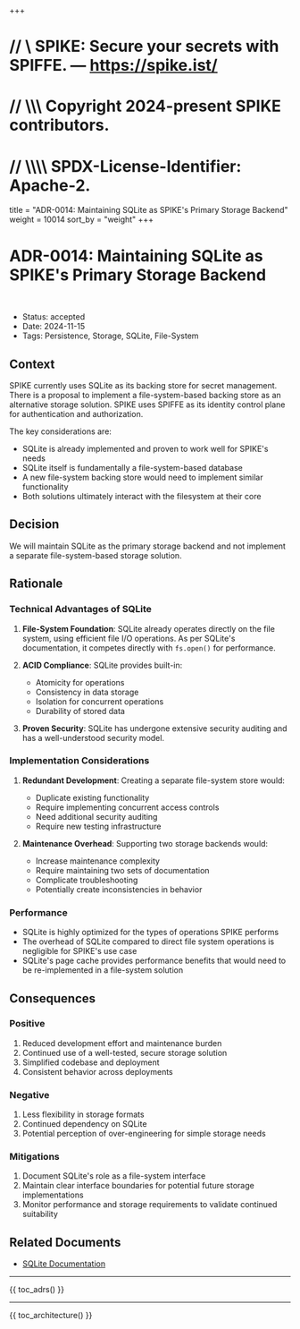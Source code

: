 +++
# //    \\ SPIKE: Secure your secrets with SPIFFE. — https://spike.ist/
# //  \\\\\ Copyright 2024-present SPIKE contributors.
# // \\\\\\\ SPDX-License-Identifier: Apache-2.

title = "ADR-0014: Maintaining SQLite as SPIKE's Primary Storage Backend"
weight = 10014
sort_by = "weight"
+++

# ADR-0014: Maintaining SQLite as SPIKE's Primary Storage Backend

<br style="clear:both" />

- Status: accepted
- Date: 2024-11-15
- Tags: Persistence, Storage, SQLite, File-System

## Context

SPIKE currently uses SQLite as its backing store for secret management. There 
is a proposal to implement a file-system-based backing store as an alternative 
storage solution. SPIKE uses SPIFFE as its identity control plane for 
authentication and authorization.

The key considerations are:
* SQLite is already implemented and proven to work well for SPIKE's needs
* SQLite itself is fundamentally a file-system-based database
* A new file-system backing store would need to implement similar functionality
* Both solutions ultimately interact with the filesystem at their core

## Decision

We will maintain SQLite as the primary storage backend and not implement a 
separate file-system-based storage solution.

## Rationale

### Technical Advantages of SQLite

1. **File-System Foundation**: SQLite already operates directly on the file 
   system, using efficient file I/O operations. As per SQLite's documentation, 
   it competes directly with `fs.open()` for performance.

2. **ACID Compliance**: SQLite provides built-in:
    * Atomicity for operations
    * Consistency in data storage
    * Isolation for concurrent operations
    * Durability of stored data

3. **Proven Security**: SQLite has undergone extensive security auditing and 
  has a well-understood security model.

### Implementation Considerations

1. **Redundant Development**: Creating a separate file-system store would:
    * Duplicate existing functionality
    * Require implementing concurrent access controls
    * Need additional security auditing
    * Require new testing infrastructure

2. **Maintenance Overhead**: Supporting two storage backends would:
    * Increase maintenance complexity
    * Require maintaining two sets of documentation
    * Complicate troubleshooting
    * Potentially create inconsistencies in behavior

### Performance

* SQLite is highly optimized for the types of operations SPIKE performs
* The overhead of SQLite compared to direct file system operations is 
  negligible for SPIKE's use case
* SQLite's page cache provides performance benefits that would need to be 
  re-implemented in a file-system solution

## Consequences

### Positive

1. Reduced development effort and maintenance burden
2. Continued use of a well-tested, secure storage solution
3. Simplified codebase and deployment
4. Consistent behavior across deployments

### Negative

1. Less flexibility in storage formats
2. Continued dependency on SQLite
3. Potential perception of over-engineering for simple storage needs

### Mitigations

1. Document SQLite's role as a file-system interface
2. Maintain clear interface boundaries for potential future storage implementations
3. Monitor performance and storage requirements to validate continued suitability

## Related Documents

- [SQLite Documentation](https://www.sqlite.org/docs.html)

----

{{ toc_adrs() }}

----

{{ toc_architecture() }}
